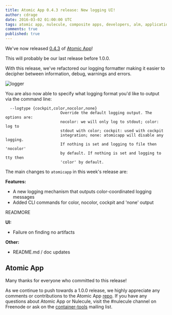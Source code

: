 ```yaml
---
title: Atomic App 0.4.3 release: New logging UI!
author: cdrage
date: 2016-03-02 01:00:00 UTC
tags: atomic app, nulecule, composite apps, developers, alm, application lifecycle
comments: true
published: true
---
```


We've now released [0.4.3](https://github.com/projectatomic/atomicapp/releases) of [Atomic App](http://www.projectatomic.io/docs/atomicapp/)!

This will probably be our last release before 1.0.0.

With this release, we've refactored our logging formatter making it easier to decipher between information, debug, warnings and errors.

![logger](/images/atomicapp-logger.png)

You are also now able to specify what logging format you'd like to output via the command line:

```
  --logtype {cockpit,color,nocolor,none}
                        Override the default logging output. The options are:
                        nocolor: we will only log to stdout; color: log to
                        stdout with color; cockpit: used with cockpit
                        integration; none: atomicapp will disable any logging.
                        If nothing is set and logging to file then 'nocolor'
                        by default. If nothing is set and logging to tty then
                        'color' by default.
```


The main changes to `atomicapp` in this week's release are:

__Features:__

  - A new logging mechanism that outputs color-coordinated logging messages
  - Added CLI commands for color, nocolor, cockpit and 'none' output

READMORE

__UI:__

  - Failure on finding no artifacts

__Other:__

  - README.md / doc updates


## Atomic App

Many thanks for everyone who committed to this release!

As we continue to push towards a 1.0.0 release, we highly appreciate any comments or contributions to the Atomic App [repo](https://github.com/projectatomic/atomicapp). If you have any questions about Atomic App or Nulecule, visit the #nulecule channel on Freenode or ask on the [container-tools](https://www.redhat.com/mailman/listinfo/container-tools) mailing list.
